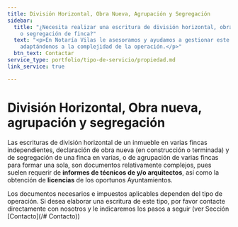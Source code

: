 ```yaml
---
title: División Horizontal, Obra Nueva, Agrupación y Segregación
sidebar:
  title: "¿Necesita realizar una escritura de división horizontal, obra nueva, agrupación
    o segregación de finca?"
  text: "<p>En Notaría Vilas le asesoramos y ayudamos a gestionar este tipo de escrituras
    adaptándonos a la complejidad de la operación.</p>"
  btn_text: Contactar
service_type: portfolio/tipo-de-servicio/propiedad.md
link_service: true

---
```

# **División Horizontal, Obra nueva, agrupación y segregación**

Las escrituras de división horizontal de un inmueble en varias fincas independientes, declaración de obra nueva (en construcción o terminada) y de segregación de una finca en varias, o de agrupación de varias fincas para formar una sola, son documentos relativamente complejos, pues suelen requerir de **informes de técnicos de y/o arquitectos**, así como la obtención de **licencias** de los oportunos Ayuntamientos.

Los documentos necesarios e impuestos aplicables dependen del tipo de operación. Si desea elaborar una escritura de este tipo, por favor contacte directamente con nosotros y le indicaremos los pasos a seguir (ver Sección [Contacto](/# Contacto))